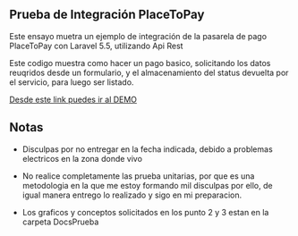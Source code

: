 
## Prueba de Integración PlaceToPay

Este ensayo muetra un ejemplo de integración de la pasarela de pago PlaceToPay con Laravel 5.5, utilizando Api Rest 

Este codigo muestra como hacer un pago basico, solicitando los datos reuqridos desde un formulario, y el almacenamiento del status devuelta por el servicio, para luego ser listado.


<a href="https://http://www.lotonext.net/placetopay">Desde este link puedes ir al DEMO</a>


## Notas
- Disculpas por no entregar en la fecha indicada, debido a problemas electricos en la zona donde vivo

- No realice completamente las prueba unitarias, por que es una metodologia en la que me estoy formando mil disculpas por ello, de igual manera entrego lo realizado y sigo en mi preparacion.

- Los graficos y conceptos solicitados en los punto 2 y 3 estan en la carpeta DocsPrueba

